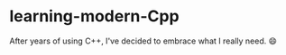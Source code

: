 # learning-modern-Cpp
After years of using C++, I've decided to embrace what I really need. :smile:
